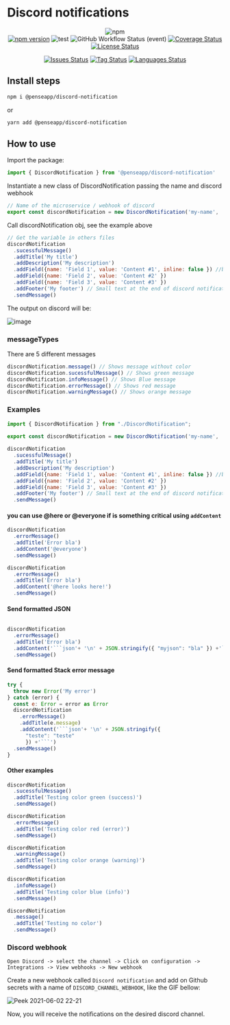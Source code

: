 # Discord notifications


<div align="center">

![npm](https://img.shields.io/npm/dw/@penseapp/discord-notification)<br>
[![npm version](https://badge.fury.io/js/@penseapp%2Fdiscord-notification.svg)](https://badge.fury.io/js/@penseapp%2Fdiscord-notification)
![test](https://github.com/penseapp/discord-notification/workflows/test/badge.svg?branch=master)
![GitHub Workflow Status (event)](https://img.shields.io/github/workflow/status/penseapp/discord-notification/test)
[![Coverage Status](https://coveralls.io/repos/github/penseapp/discord-notification/badge.svg?branch=master)](https://coveralls.io/github/penseapp/discord-notification?branch=master)
[![License Status](https://img.shields.io/github/license/penseapp/discord-notification)](https://img.shields.io/github/license/penseapp/discord-notification)

[![Issues Status](https://img.shields.io/github/issues/penseapp/discord-notification)](https://img.shields.io/github/issues/penseapp/discord-notification)
[![Tag Status](https://img.shields.io/github/v/tag/penseapp/discord-notification)](https://img.shields.io/github/v/tag/penseapp/discord-notification)
[![Languages Status](https://img.shields.io/github/languages/count/penseapp/discord-notification)](https://img.shields.io/github/languages/count/penseapp/discord-notification)
</div>

## Install steps

```sh
npm i @penseapp/discord-notification
```
or
```sh
yarn add @penseapp/discord-notification
```
## How to use

Import the package:
```js
import { DiscordNotification } from '@penseapp/discord-notification'
```

Instantiate a new class of DiscordNotification passing the name and discord webhook 
```js
// Name of the microservice / webhook of discord
export const discordNotification = new DiscordNotification('my-name', 'https://discordapp.com/api/webhooks/qNbqLQDB5mD7Rxr6')
```

Call discordNotification obj, see the example above
```js
// Get the variable in others files
discordNotification
  .sucessfulMessage()
  .addTitle('My title')
  .addDescription('My description')
  .addField({name: 'Field 1', value: 'Content #1', inline: false }) //breakline
  .addField({name: 'Field 2', value: 'Content #2' }) 
  .addField({name: 'Field 3', value: 'Content #3' }) 
  .addFooter('My footer') // Small text at the end of discord notification
  .sendMessage()
```

The output on discord will be:

![image](https://user-images.githubusercontent.com/5152197/151089826-e50f6174-8152-46c9-b2ae-d1b230f7e47d.png)


### messageTypes
There are 5 different messages

```js
discordNotification.message() // Shows message without color
discordNotification.sucessfulMessage() // Shows green message
discordNotification.infoMessage() // Shows Blue message
discordNotification.errorMessage() // Shows red message
discordNotification.warningMessage() // Shows orange message
```

### Examples

```js
import { DiscordNotification } from "./DiscordNotification";

export const discordNotification = new DiscordNotification('my-name', 'https://discordapp.com/api/webhooks/qNbqLQDB5mD7Rxr6')
  
discordNotification
  .sucessfulMessage()
  .addTitle('My title')
  .addDescription('My description')
  .addField({name: 'Field 1', value: 'Content #1', inline: false }) //breakline
  .addField({name: 'Field 2', value: 'Content #2' }) 
  .addField({name: 'Field 3', value: 'Content #3' }) 
  .addFooter('My footer') // Small text at the end of discord notification
  .sendMessage()
```

#### you can use @here or @everyone if is something critical using `addContent`

```js
discordNotification
  .errorMessage()
  .addTitle('Error bla')
  .addContent('@everyone')
  .sendMessage()

discordNotification
  .errorMessage()
  .addTitle('Error bla')
  .addContent('@here looks here!')
  .sendMessage()
```

#### Send formatted JSON

```js

discordNotification
  .errorMessage()
  .addTitle('Error bla')
  .addContent('```json'+ '\n' + JSON.stringify({ "myjson": "bla" }) +'```')
  .sendMessage()
``` 

#### Send formatted Stack error message

```js
try {
  throw new Error('My error')
} catch (error) {
  const e: Error = error as Error
  discordNotification
    .errorMessage()
    .addTitle(e.message)
    .addContent('```json'+ '\n' + JSON.stringify({
      "teste": "teste"
      }) +'```')
  .sendMessage()
}
```

#### Other examples

```js
discordNotification
  .sucessfulMessage()
  .addTitle('Testing color green (success)')
  .sendMessage()

discordNotification
  .errorMessage()
  .addTitle('Testing color red (error)')
  .sendMessage()

discordNotification
  .warningMessage()
  .addTitle('Testing color orange (warning)')
  .sendMessage()

discordNotification
  .infoMessage()
  .addTitle('Testing color blue (info)')
  .sendMessage()

discordNotification
  .message()
  .addTitle('Testing no color')
  .sendMessage()
```

### Discord webhook

```
Open Discord -> select the channel -> Click on configuration -> Integrations -> View webhooks -> New webhook
```

Create a new webhook called `Discord notification` and add on Github secrets with a name of `DISCORD_CHANNEL_WEBHOOK`, like the GIF bellow:

![Peek 2021-06-02 22-21](https://user-images.githubusercontent.com/5152197/121472497-aa56ec00-c997-11eb-83cb-b9f03094e5dd.gif)

Now, you will receive the notifications on the desired discord channel.
